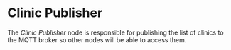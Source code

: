 # Clinic Publisher

The *Clinic Publisher* node is responsible for publishing the list of clinics to the MQTT broker so other nodes will be able to access them.
